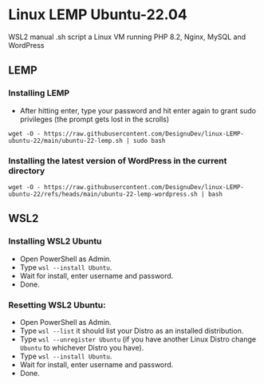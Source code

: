 # Linux LEMP Ubuntu-22.04
WSL2 manual .sh script a Linux VM running PHP 8.2, Nginx, MySQL and WordPress

## LEMP

### Installing LEMP
- After hitting enter, type your password and hit enter again to grant sudo privileges (the prompt gets lost in the scrolls)
```
wget -O - https://raw.githubusercontent.com/DesignuDev/linux-LEMP-ubuntu-22/main/ubuntu-22-lemp.sh | sudo bash
```

### Installing the latest version of WordPress in the current directory
```
wget -O - https://raw.githubusercontent.com/DesignuDev/linux-LEMP-ubuntu-22/refs/heads/main/ubuntu-22-lemp-wordpress.sh | bash
```

## WSL2

### Installing WSL2 Ubuntu
- Open PowerShell as Admin.
- Type `wsl --install Ubuntu`.
- Wait for install, enter username and password.
- Done.

### Resetting WSL2 Ubuntu:
- Open PowerShell as Admin.
- Type `wsl --list` it should list your Distro as an installed distribution.
- Type `wsl --unregister Ubuntu` (if you have another Linux Distro change `Ubuntu` to whichever Distro you have).
- Type `wsl --install Ubuntu`.
- Wait for install, enter username and password.
- Done.
